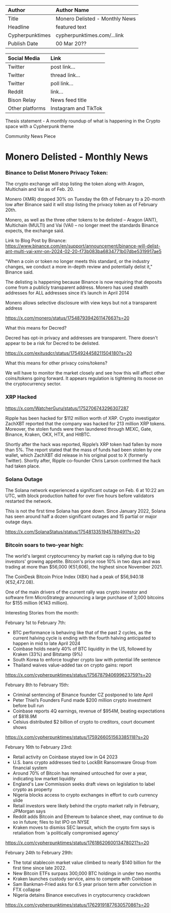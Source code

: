 | Author | Author Name |
| :---- | :---- |
| Title | Monero Delisted - Monthly News |
| Headline  | featured text |
| Cypherpunktimes | cypherpunktimes.com/...link |
| Publish Date | 00 Mar 20?? |

| Social Media | Link |
| :---- | :---- |
| Twitter | post link… |
| Twitter | thread link… |
| Twitter | poll link… |
| Reddit  | link… |
| Bison Relay | News feed title |
| Other platforms | Instagram and TikTok |

Thesis statement - A monthly roundup of what is happening in the Crypto space with a Cypherpunk theme

Community News Piece


# Monero Delisted - Monthly News

### Binance to Delist Monero Privacy Token:

The crypto exchange will stop listing the token along with Aragon, Multichain and Vai as of Feb. 20.

Monero (XMR) dropped 30% on Tuesday the 6th of February to a 20-month low after Binance said it will stop listing the privacy token as of February 20th.

Monero, as well as the three other tokens to be delisted – Aragon (ANT), Multichain (MULTI) and Vai (VAI) – no longer meet the standards Binance expects, the exchange said.

Link to Blog Post by Binance: https://www.binance.com/en/support/announcement/binance-will-delist-ant-multi-vai-xmr-on-2024-02-20-f73b083ba6834771b07dbe5319917ae5 

"When a coin or token no longer meets this standard, or the industry changes, we conduct a more in-depth review and potentially delist it," Binance said.

The delisting is happening because Binance is now requiring that deposits come from a publicly transparent address. Monero has used stealth addresses for ALL addresses since it’s launch in April 2014

Monero allows selective disclosure with view keys but not a transparent address

https://x.com/monero/status/1754879394261147663?s=20

What this means for Decred?

Decred has opt-in privacy and addresses are transparent. There doesn't appear to be a risk for Decred to be delisted.

https://x.com/exitusdcr/status/1754924458211504180?s=20

What this means for other privacy coins/tokens?

We will have to monitor the market closely and see how this will affect other coins/tokens going forward. It appears regulation is tightening its noose on the cryptocurrency sector.

### XRP Hacked

https://x.com/WatcherGuru/status/1752706743296307287

Ripple has been hacked for $112 million worth of XRP. Crypto investigator ZachXBT reported that the company was hacked for 213 million XRP tokens. Moreover, the stolen funds were then laundered through MEXC, Gate, Binance, Kraken, OKX, HTX, and HitBTC.

Shortly after the hack was reported, Ripple’s XRP token had fallen by more than 5%. The report stated that the mass of funds had been stolen by one wallet, which ZachXBT did release in his original post to X (formerly Twitter). Shortly after, Ripple co-founder Chris Larson confirmed the hack had taken place.

### Solana Outage

The Solana network experienced a significant outage on Feb. 6 at 10:22 am UTC, with block production halted for over five hours before validators restarted the network. 

This is not the first time Solana has gone down. Since January 2022, Solana has seen around half a dozen significant outages and 15 partial or major outage days.

https://x.com/SolanaStatus/status/1754813351945789491?s=20 

### Bitcoin soars to two-year high:

The world's largest cryptocurrency by market cap is rallying due to big investors' growing appetite. Bitcoin's price rose 10% in two days and was trading at more than $56,000 (€51,606), the highest since November 2021.

The CoinDesk Bitcoin Price Index (XBX) had a peak of $56,940.18 (€52,472.08).

One of the main drivers of the current rally was crypto investor and software firm MicroStrategy announcing a large purchase of 3,000 bitcoins for $155 million (€143 million).


Interesting Stories from the month:

February 1st to February 7th:

- BTC performance is behaving like that of the past 2 cycles, as the current halving cycle is ending with the fourth halving anticipated to happen in mid to late April 2024
- Coinbase holds nearly 40% of BTC liquidity in the US, followed by Kraken (33%) and Bitstamp (9%)
- South Korea to enforce tougher crypto law with potential life sentence
- Thailand waives value-added tax on crypto gains: report

https://x.com/cypherpunktimes/status/1756787940699623759?s=20

February 8th to February 15th:

- Criminal sentencing of Binance founder CZ postponed to late April
- Peter Thiel’s Founders Fund made $200 million crypto investment before bull run
- Coinbase reports 4Q earnings, revenue of $954M, beating expectations of $818.9M
- Celsius distributed $2 billion of crypto to creditors, court document shows

https://x.com/cypherpunktimes/status/1759266051563385118?s=20

February 16th to February 23rd:

- Retail activity on Coinbase stayed low in Q4 2023
- U.S. bans crypto addresses tied to LockBit Ransomware Group from financial system
- Around 70% of Bitcoin has remained untouched for over a year, indicating low market liquidity
- England's Law Commission seeks draft views on legislation to label crypto as property
- Nigeria blocks access to crypto exchanges in effort to curb currency slide
- Retail investors were likely behind the crypto market rally in February, JPMorgan says
- Reddit adds Bitcoin and Ethereum to balance sheet, may continue to do so in future; files to list IPO on NYSE
- Kraken moves to dismiss SEC lawsuit, which the crypto firm says is retaliation from ‘a politically compromised agency’

https://x.com/cypherpunktimes/status/1761862060013478021?s=20

February 24th to February 29th:

- The total stablecoin market value climbed to nearly $140 billion for the first time since late 2022.
- New Bitcoin ETFs surpass 300,000 BTC holdings in under two months
- Kraken launches custody service, aims to compete with Coinbase
- Sam Bankman-Fried asks for 6.5 year prison term after conviction in FTX collapse
- Nigeria detains Binance executives in cryptocurrency crackdown

https://x.com/cypherpunktimes/status/1762919187763057086?s=20
